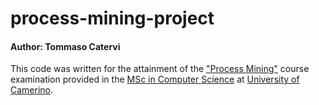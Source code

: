 # process-mining-project

#### Author: Tommaso Catervi

This code was written for the attainment of the ["Process Mining"](http://didattica.cs.unicam.it/doku.php?id=didattica:ay2122:pm:main) course examination provided in the [MSc in Computer Science](http://www.cs.unicam.it) at [University of Camerino](http://www.unicam.it/).
